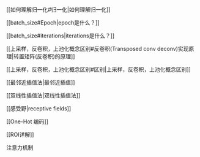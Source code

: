 
[[如何理解归一化#归一化|如何理解归一化]]

[[batch_size#Epoch|epoch是什么？]]

[[batch_size#iterations|iterations是什么？]]

[[上采样，反卷积，上池化概念区别#反卷积(Transposed conv deconv)实现原理|转置矩阵(反卷积)的原理]]

[[上采样，反卷积，上池化概念区别#区别|上采样，反卷积，上池化概念区别]]

[[最邻近插值法|最邻近插值]]

[[双线性插值法|双线性插值法]]

[[感受野|receptive fields]]

[[One-Hot 编码]]

[[ROI详解]]

注意力机制
